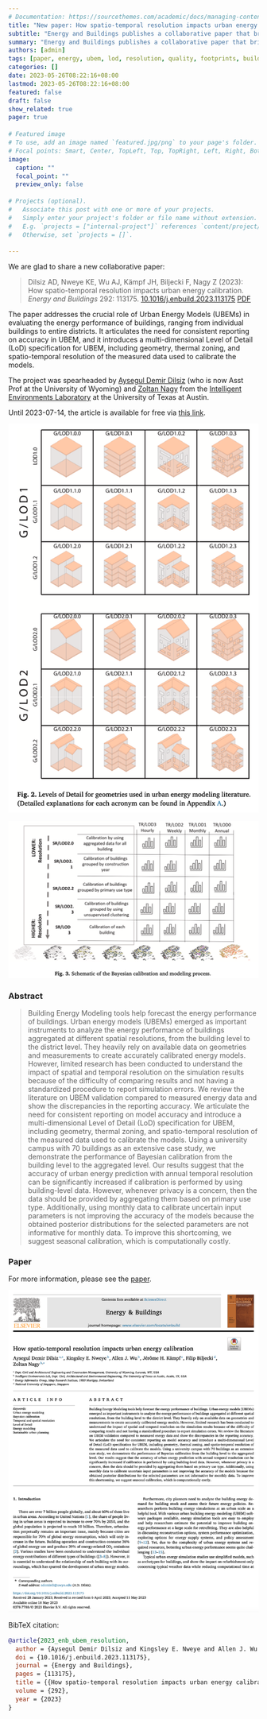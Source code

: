 ```yaml
---
# Documentation: https://sourcethemes.com/academic/docs/managing-content/
title: "New paper: How spatio-temporal resolution impacts urban energy calibration"
subtitle: "Energy and Buildings publishes a collaborative paper that brings advancements to the discourse on resolution and accuracy in urban energy models."
summary: "Energy and Buildings publishes a collaborative paper that brings advancements to the discourse on resolution and accuracy in urban energy models."
authors: [admin]
tags: [paper, energy, ubem, lod, resolution, quality, footprints, buildings, gis]
categories: []
date: 2023-05-26T08:22:16+08:00
lastmod: 2023-05-26T08:22:16+08:00
featured: false
draft: false
show_related: true
pager: true

# Featured image
# To use, add an image named `featured.jpg/png` to your page's folder.
# Focal points: Smart, Center, TopLeft, Top, TopRight, Left, Right, BottomLeft, Bottom, BottomRight.
image:
  caption: ""
  focal_point: ""
  preview_only: false

# Projects (optional).
#   Associate this post with one or more of your projects.
#   Simply enter your project's folder or file name without extension.
#   E.g. `projects = ["internal-project"]` references `content/project/deep-learning/index.md`.
#   Otherwise, set `projects = []`.

---
```


We are glad to share a new collaborative paper:

> Dilsiz AD, Nweye KE, Wu AJ, Kämpf JH, Biljecki F, Nagy Z (2023): How spatio-temporal resolution impacts urban energy calibration. _Energy and Buildings_ 292: 113175. [<i class="ai ai-doi-square ai"></i> 10.1016/j.enbuild.2023.113175](https://doi.org/10.1016/j.enbuild.2023.113175) [<i class="far fa-file-pdf"></i> PDF](/publication/2023-enb-ubem-resolution/2023-enb-ubem-resolution.pdf)</i>

The paper addresses the crucial role of Urban Energy Models (UBEMs) in evaluating the energy performance of buildings, ranging from individual buildings to entire districts.
It articulates the need for consistent reporting on accuracy in UBEM, and it introduces a multi-dimensional Level of Detail (LoD) specification for UBEM, including geometry, thermal zoning, and spatio-temporal resolution of the measured data used to calibrate the models.

The project was spearheaded by [Aysegul Demir Dilsiz](https://www.uwyo.edu/civil/faculty_staff/faculty/aysegul-demir/) (who is now Asst Prof at the University of Wyoming) and [Zoltan Nagy](https://www.ie-lab.org/author/zoltan-nagy/) from the [Intelligent Environments Laboratory](https://www.ie-lab.org) at the University of Texas at Austin.

Until 2023-07-14, the article is available for free via [this link](https://authors.elsevier.com/c/1h8R9_8dCXk2Vr).

![](1.png)

![](2.png)


### Abstract

> Building Energy Modeling tools help forecast the energy performance of buildings. Urban energy models (UBEMs) emerged as important instruments to analyze the energy performance of buildings aggregated at different spatial resolutions, from the building level to the district level. They heavily rely on available data on geometries and measurements to create accurately calibrated energy models. However, limited research has been conducted to understand the impact of spatial and temporal resolution on the simulation results because of the difficulty of comparing results and not having a standardized procedure to report simulation errors. We review the literature on UBEM validation compared to measured energy data and show the discrepancies in the reporting accuracy. We articulate the need for consistent reporting on model accuracy and introduce a multi-dimensional Level of Detail (LoD) specification for UBEM, including geometry, thermal zoning, and spatio-temporal resolution of the measured data used to calibrate the models. Using a university campus with 70 buildings as an extensive case study, we demonstrate the performance of Bayesian calibration from the building level to the aggregated level. Our results suggest that the accuracy of urban energy prediction with annual temporal resolution can be significantly increased if calibration is performed by using building-level data. However, whenever privacy is a concern, then the data should be provided by aggregating them based on primary use type. Additionally, using monthly data to calibrate uncertain input parameters is not improving the accuracy of the models because the obtained posterior distributions for the selected parameters are not informative for monthly data. To improve this shortcoming, we suggest seasonal calibration, which is computationally costly.

### Paper 

For more information, please see the [paper](/publication/2023-enb-ubem-resolution/).

[![](page-one.png)](/publication/2023-enb-ubem-resolution/)

BibTeX citation:
```bibtex
@article{2023_enb_ubem_resolution,
  author = {Aysegul Demir Dilsiz and Kingsley E. Nweye and Allen J. Wu and Jérôme H. Kämpf and Filip Biljecki and Zoltan Nagy},
  doi = {10.1016/j.enbuild.2023.113175},
  journal = {Energy and Buildings},
  pages = {113175},
  title = {{How spatio-temporal resolution impacts urban energy calibration}},
  volume = {292},
  year = {2023}
}
```
